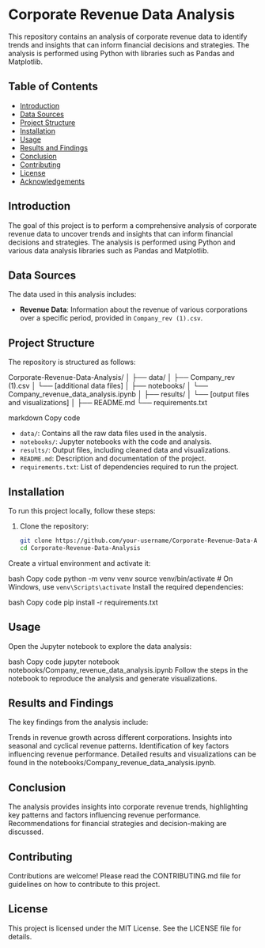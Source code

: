 # Corporate Revenue Data Analysis

This repository contains an analysis of corporate revenue data to identify trends and insights that can inform financial decisions and strategies. The analysis is performed using Python with libraries such as Pandas and Matplotlib.

## Table of Contents

- [Introduction](#introduction)
- [Data Sources](#data-sources)
- [Project Structure](#project-structure)
- [Installation](#installation)
- [Usage](#usage)
- [Results and Findings](#results-and-findings)
- [Conclusion](#conclusion)
- [Contributing](#contributing)
- [License](#license)
- [Acknowledgements](#acknowledgements)

## Introduction

The goal of this project is to perform a comprehensive analysis of corporate revenue data to uncover trends and insights that can inform financial decisions and strategies. The analysis is performed using Python and various data analysis libraries such as Pandas and Matplotlib.

## Data Sources

The data used in this analysis includes:

- **Revenue Data**: Information about the revenue of various corporations over a specific period, provided in `Company_rev (1).csv`.

## Project Structure

The repository is structured as follows:

Corporate-Revenue-Data-Analysis/
│
├── data/
│ ├── Company_rev (1).csv
│ └── [additional data files]
│
├── notebooks/
│ └── Company_revenue_data_analysis.ipynb
│
├── results/
│ └── [output files and visualizations]
│
├── README.md
└── requirements.txt

markdown
Copy code

- `data/`: Contains all the raw data files used in the analysis.
- `notebooks/`: Jupyter notebooks with the code and analysis.
- `results/`: Output files, including cleaned data and visualizations.
- `README.md`: Description and documentation of the project.
- `requirements.txt`: List of dependencies required to run the project.

## Installation

To run this project locally, follow these steps:

1. Clone the repository:
   ```bash
   git clone https://github.com/your-username/Corporate-Revenue-Data-Analysis.git
   cd Corporate-Revenue-Data-Analysis
Create a virtual environment and activate it:

bash
Copy code
python -m venv venv
source venv/bin/activate  # On Windows, use `venv\Scripts\activate`
Install the required dependencies:

bash
Copy code
pip install -r requirements.txt
## Usage
Open the Jupyter notebook to explore the data analysis:

bash
Copy code
jupyter notebook notebooks/Company_revenue_data_analysis.ipynb
Follow the steps in the notebook to reproduce the analysis and generate visualizations.

## Results and Findings
The key findings from the analysis include:

Trends in revenue growth across different corporations.
Insights into seasonal and cyclical revenue patterns.
Identification of key factors influencing revenue performance.
Detailed results and visualizations can be found in the notebooks/Company_revenue_data_analysis.ipynb.

## Conclusion
The analysis provides insights into corporate revenue trends, highlighting key patterns and factors influencing revenue performance. Recommendations for financial strategies and decision-making are discussed.

## Contributing
Contributions are welcome! Please read the CONTRIBUTING.md file for guidelines on how to contribute to this project.

## License
This project is licensed under the MIT License. See the LICENSE file for details.
